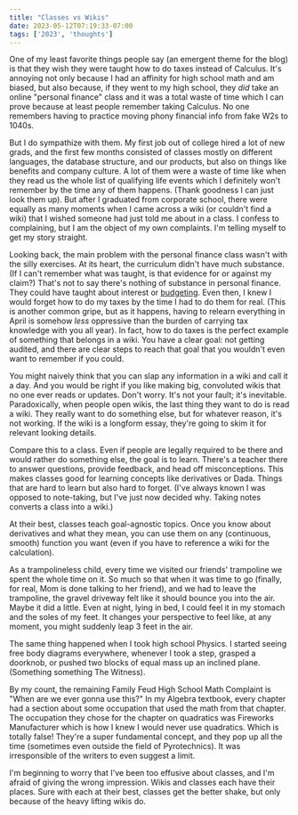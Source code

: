 ```yaml
---
title: "Classes vs Wikis"
date: 2023-05-12T07:19:33-07:00
tags: ['2023', 'thoughts']
---
```


One of my least favorite things people say (an emergent theme for the blog) is that they wish they were taught how to do taxes instead of Calculus.
It's annoying not only because I had an affinity for high school math and am biased, but also because, if they went to my high school, they *did* take an online "personal finance" class and it was a total waste of time which I can prove because at least people remember taking Calculus.
No one remembers having to practice moving phony financial info from fake W2s to 1040s.

But I do sympathize with them.
My first job out of college hired a lot of new grads, and the first few months consisted of classes mostly on different languages, the database structure, and our products, but also on things like benefits and company culture.
A lot of them were a waste of time like when they read us the whole list of qualifying life events which I definitely won't remember by the time any of them happens.
(Thank goodness I can just look them up).
But after I graduated from corporate school, there were equally as many moments when I came across a wiki (or couldn't find a wiki) that I wished someone had just told me about in a class.
I confess to complaining, but I am the object of my own complaints.
I'm telling myself to get my story straight.

Looking back, the main problem with the personal finance class wasn't with the silly exercises.
At its heart, the curriculum didn't have much substance.
(If I can't remember what was taught, is that evidence for or against my claim?)
That's not to say there's nothing of substance in personal finance.
They could have taught about interest or [budgeting](../budget).
Even then, I knew I would forget how to do my taxes by the time I had to do them for real.
(This is another common gripe, but as it happens, having to relearn everything in April is somehow *less* oppressive than the burden of carrying tax knowledge with you all year).
In fact, how to do taxes is the perfect example of something that belongs in a wiki.
You have a clear goal: not getting audited, and there are clear steps to reach that goal that you wouldn't even want to remember if you could.

You might naively think that you can slap any information in a wiki and call it a day.
And you would be right if you like making big, convoluted wikis that no one ever reads or updates.
Don't worry.
It's not your fault; it's inevitable.
Paradoxically, when people open wikis, the last thing they want to do is read a wiki.
They really want to do something else, but for whatever reason, it's not working.
If the wiki is a longform essay, they're going to skim it for relevant looking details.

Compare this to a class.
Even if people are legally required to be there and would rather do something else, the goal is to learn.
There's a teacher there to answer questions, provide feedback, and head off misconceptions.
This makes classes good for learning concepts like derivatives or Dada.
Things that are hard to learn but also hard to forget.
(I've always known I was opposed to note-taking, but I've just now decided why.
Taking notes converts a class into a wiki.)

At their best, classes teach goal-agnostic topics.
Once you know about derivatives and what they mean, you can use them on any (continuous, smooth) function you want (even if you have to reference a wiki for the calculation).

As a trampolineless child, every time we visited our friends' trampoline we spent the whole time on it.
So much so that when it was time to go (finally, for real, Mom is done talking to her friend), and we had to leave the trampoline, the gravel driveway felt like it should bounce you into the air.
Maybe it did a little.
Even at night, lying in bed, I could feel it in my stomach and the soles of my feet.
It changes your perspective to feel like, at any moment, you might suddenly leap 3 feet in the air.

The same thing happened when I took high school Physics.
I started seeing free body diagrams everywhere, whenever I took a step, grasped a doorknob, or pushed two blocks of equal mass up an inclined plane.
(Something something The Witness).

By my count, the remaining Family Feud High School Math Complaint is "When are we ever gonna use this?"
In my Algebra textbook, every chapter had a section about some occupation that used the math from that chapter.
The occupation they chose for the chapter on quadratics was Fireworks Manufacturer which is how I knew I would never use quadratics.
Which is totally false!
They're a super fundamental concept, and they pop up all the time (sometimes even outside the field of Pyrotechnics).
It was irresponsible of the writers to even suggest a limit.

I'm beginning to worry that I've been too effusive about classes, and I'm afraid of giving the wrong impression.
Wikis and classes each have their places.
Sure with each at their best, classes get the better shake, but only because of the heavy lifting wikis do.


